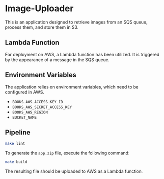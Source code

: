 # Image-Uploader

This is an application designed to retrieve images from an SQS queue, process them, and store them in S3.

## Lambda Function

For deployment on AWS, a Lambda function has been utilized. It is triggered by the appearance of a message in the SQS queue.

## Environment Variables

The application relies on environment variables, which need to be configured in AWS.

- `BOOKS_AWS_ACCESS_KEY_ID`
- `BOOKS_AWS_SECRET_ACCESS_KEY`
- `BOOKS_AWS_REGION`
- `BUCKET_NAME`

## Pipeline

```bash
make lint
```

To generate the `app.zip` file, execute the following command:

```bash
make build
```

The resulting file should be uploaded to AWS as a Lambda function.